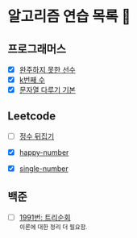 # 알고리즘 연습 목록 :pencil:

## 프로그래머스
- [x] [완주하지 못한 선수](https://github.com/wowww/algorithm-test/blob/test-1/%EC%99%84%EC%A3%BC%ED%95%98%EC%A7%80%EB%AA%BB%ED%95%9C%EC%84%A0%EC%88%98.md)  
- [x] [k번째 수](https://github.com/wowww/algorithm-test/blob/master/practice/k%EB%B2%88%EC%A7%B8%20%EC%88%98.md)    
- [x] [문자열 다루기 기본](https://github.com/wowww/algorithm-test/blob/master/practice/%EB%AC%B8%EC%9E%90%EC%97%B4%EB%8B%A4%EB%A3%A8%EA%B8%B0%EA%B8%B0%EB%B3%B8.md)

## Leetcode
- [ ] [정수 뒤집기](https://github.com/wowww/algorithm-test/blob/test-1/reverse-inerger.md)  
- [x] [happy-number](https://github.com/wowww/algorithm-test/blob/test-1/happy-number.md)  
- [x] [single-number](https://github.com/wowww/algorithm-test/blob/test-1/single-number.md)  


## 백준
- [ ] [1991번: 트리순회](https://github.com/wowww/algorithm-test/blob/test-1/%ED%8A%B8%EB%A6%AC%EC%88%9C%ED%9A%8C.md)  
  <small>이론에 대한 정리 더 필요함.</small>
